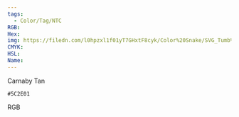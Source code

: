 ```yaml
---
tags:
  - Color/Tag/NTC
RGB:
Hex:
img: https://filedn.com/l0hpzxl1f01yT7GHxtF8cyk/Color%20Snake/SVG_Tumb%20Mass%20No%20Name/5C2E01.svg
CMYK:
HSL:
Name:
---
```

Carnaby Tan
```palette
#5C2E01
```
RGB
